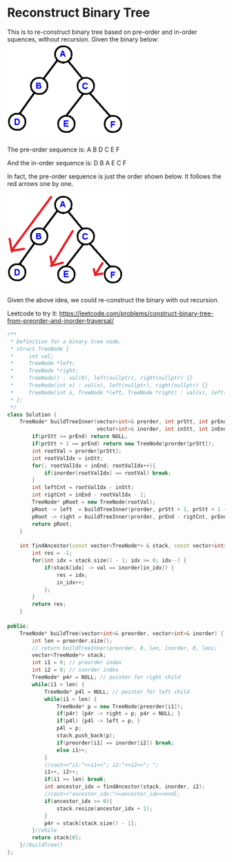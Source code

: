 # Reconstruct Binary Tree
This is to re-construct binary tree based on pre-order and in-order squences, without recursion. Given the binary below:
![](images/binaryTreeInit.jpg)

The pre-order sequence is: A B D C E F

And the in-order sequence is: D B A E C F

In fact, the pre-order sequence is just the order shown below. It follows the red arrows one by one.

![](images/binaryTreeInitArrow.jpg)

Given the above idea, we could re-construct the binary with out recursion.

Leetcode to try it: https://leetcode.com/problems/construct-binary-tree-from-preorder-and-inorder-traversal/

```cpp
/**
 * Definition for a binary tree node.
 * struct TreeNode {
 *     int val;
 *     TreeNode *left;
 *     TreeNode *right;
 *     TreeNode() : val(0), left(nullptr), right(nullptr) {}
 *     TreeNode(int x) : val(x), left(nullptr), right(nullptr) {}
 *     TreeNode(int x, TreeNode *left, TreeNode *right) : val(x), left(left), right(right) {}
 * };
 */
class Solution {
    TreeNode* buildTreeInner(vector<int>& prorder, int prStt, int prEnd,
                             vector<int>& inorder, int inStt, int inEnd){
        if(prStt >= prEnd) return NULL;
        if(prStt + 1 == prEnd) return new TreeNode(prorder[prStt]);
        int rootVal = prorder[prStt];
        int rootValIdx = inStt;
        for(; rootValIdx < inEnd; rootValIdx++){
            if(inorder[rootValIdx] == rootVal) break;
        }
        int leftCnt = rootValIdx - inStt;
        int rigtCnt = inEnd - rootValIdx - 1;
        TreeNode* pRoot = new TreeNode(rootVal);
        pRoot -> left  = buildTreeInner(prorder, prStt + 1, prStt + 1 + leftCnt, inorder, inStt, rootValIdx);
        pRoot -> right = buildTreeInner(prorder, prEnd - rigtCnt, prEnd, inorder, rootValIdx + 1, inEnd);
        return pRoot;
    }
    
    int findAncestor(const vector<TreeNode*> & stack, const vector<int>& inorder, int& in_idx){
        int res = -1;
        for(int idx = stack.size() - 1; idx >= 0; idx--) {
            if(stack[idx] -> val == inorder[in_idx]) {
                res = idx;
                in_idx++;
            };
        }
        return res;
    }
    
public:
    TreeNode* buildTree(vector<int>& preorder, vector<int>& inorder) {
        int len = preorder.size();
        // return buildTreeInner(preorder, 0, len, inorder, 0, len);
        vector<TreeNode*> stack;
        int i1 = 0; // preorder index
        int i2 = 0; // inorder index
        TreeNode* p4r = NULL; // pointer for right child
        while(i1 < len) {
            TreeNode* p4l = NULL; // pointer for left child
            while(i1 < len) {
                TreeNode* p = new TreeNode(preorder[i1]);
                if(p4r) {p4r -> right = p; p4r = NULL; }
                if(p4l) {p4l -> left = p; }
                p4l = p;
                stack.push_back(p);
                if(preorder[i1] == inorder[i2]) break;
                else i1++;
            }
            //cout<<"i1:"<<i1<<"; i2:"<<i2<<"; ";
            i1++, i2++;
            if(i1 >= len) break;
            int ancestor_idx = findAncestor(stack, inorder, i2);
            //cout<<"ancestor_idx:"<<ancestor_idx<<endl;
            if(ancestor_idx >= 0){
                stack.resize(ancestor_idx + 1);
            }
            p4r = stack[stack.size() - 1];
        }//while
        return stack[0];
    }//buildTree()
};
```
